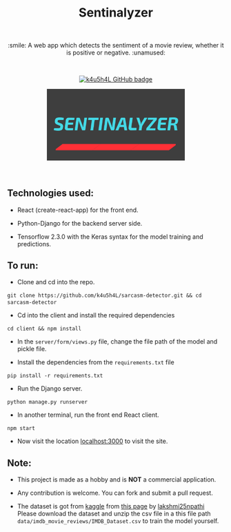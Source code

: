 <h1 align="center">Sentinalyzer</h1></br>

<p align="center">
:smile: A web app which detects the sentiment of a movie review, whether it is positive or negative. :unamused:
</p>
<br>

<p align="center">
  <a href="https://github.com/k4u5h4L"><img alt="k4u5h4L GitHub badge" src="https://badgen.net/badge/GitHub/k4u5h4L?icon=github&color=24292e"/></a>
</p>

<p align="center">
<img width="320px" src="assets/logo.png" alt="Sentinalyzer logo"></img>
</p><br>

## Technologies used:

- React (create-react-app) for the front end.

- Python-Django for the backend server side.

- Tensorflow 2.3.0 with the Keras syntax for the model training and predictions.

## To run:

- Clone and cd into the repo.

```
git clone https://github.com/k4u5h4L/sarcasm-detector.git && cd sarcasm-detector
```

- Cd into the client and install the required dependencies

```
cd client && npm install
```

- In the `server/form/views.py` file, change the file path of the model and pickle file.

- Install the dependencies from the `requirements.txt` file

```
pip install -r requirements.txt
```

- Run the Django server.

```
python manage.py runserver
```

- In another terminal, run the front end React client.

```
npm start
```

- Now visit the location [localhost:3000](http://localhost:3000) to visit the site.

## Note:

- This project is made as a hobby and is <b>NOT</b> a commercial application.

- Any contribution is welcome. You can fork and submit a pull request.

- The dataset is got from [kaggle](https://kaggle.com) from [this page](https://www.kaggle.com/lakshmi25npathi/imdb-dataset-of-50k-movie-reviews) by [lakshmi25npathi](https://www.kaggle.com/lakshmi25npathi)
  Please download the dataset and unzip the csv file in a this file path `data/imdb_movie_reviews/IMDB_Dataset.csv` to train the model yourself.
